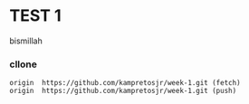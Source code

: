 # TEST 1
bismillah

### cllone

    origin  https://github.com/kampretosjr/week-1.git (fetch)
    origin  https://github.com/kampretosjr/week-1.git (push)
